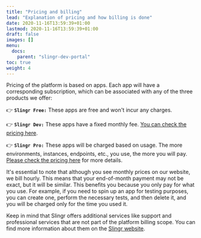 ```yaml
---
title: "Pricing and billing"
lead: "Explanation of pricing and how billing is done"
date: 2020-11-16T13:59:39+01:00
lastmod: 2020-11-16T13:59:39+01:00
draft: false
images: []
menu:
  docs:
    parent: "slingr-dev-portal"
toc: true
weight: 4
---
```

Pricing of the platform is based on apps. Each app will have a corresponding subscription, which can be associated with any of the three products we offer:

👉 **`Slingr Free:`** These apps are free and won't incur any charges.

👉 **`Slingr Dev:`** These apps have a fixed monthly fee. [You can check the pricing here](https://www.slingr.io/pricing).

👉 **`Slingr Pro:`** These apps will be charged based on usage. The more environments, instances, endpoints, etc., you use, the more you will pay. [Please check the pricing here](https://www.slingr.io/pricing) for more details.

It's essential to note that although you see monthly prices on our website, we bill hourly. This means that your end-of-month payment may not be exact, but it will be similar. This benefits you because you only pay for what you use. For example, if you need to spin up an app for testing purposes, you can create one, perform the necessary tests, and then delete it, and you will be charged only for the time you used it.

Keep in mind that Slingr offers additional services like support and professional services that are not part of the platform billing scope. You can find more information about them on the [Slingr website](https://slingr.io).
